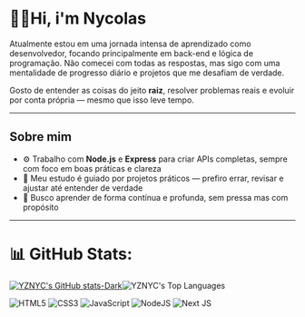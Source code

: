 # 🐱‍👤Hi, i'm Nycolas

Atualmente estou em uma jornada intensa de aprendizado como desenvolvedor, focando principalmente em back-end e lógica de programação. Não comecei com todas as respostas, mas sigo com uma mentalidade de progresso diário e projetos que me desafiam de verdade.

Gosto de entender as coisas do jeito **raiz**, resolver problemas reais e evoluir por conta própria — mesmo que isso leve tempo.

---

##  Sobre mim

- ⚙️ Trabalho com **Node.js** e **Express** para criar APIs completas, sempre com foco em boas práticas e clareza
- 🧱 Meu estudo é guiado por projetos práticos — prefiro errar, revisar e ajustar até entender de verdade
- 🧠 Busco aprender de forma contínua e profunda, sem pressa mas com propósito

---


# 📊 GitHub Stats:
[![YZNYC's GitHub stats-Dark](https://github-readme-stats.vercel.app/api?username=YZNYC&show_icons=true&theme=gotham)](https://github.com/YZNYC/github-readme-stats#gotham)![YZNYC's Top Languages](https://github-readme-stats.vercel.app/api/top-langs/?username=YZNYC&theme=vue-dark&show_icons=true&theme=gotham&hide_border=true&layout=compact)

![HTML5](https://img.shields.io/badge/html5-%23E34F26.svg?style=for-the-badge&logo=html5&logoColor=white) ![CSS3](https://img.shields.io/badge/css3-%231572B6.svg?style=for-the-badge&logo=css3&logoColor=white) ![JavaScript](https://img.shields.io/badge/javascript-%23323330.svg?style=for-the-badge&logo=javascript&logoColor=%23F7DF1E)  ![NodeJS](https://img.shields.io/badge/node.js-6DA55F?style=for-the-badge&logo=node.js&logoColor=white) ![Next JS](https://img.shields.io/badge/Next-black?style=for-the-badge&logo=next.js&logoColor=white)


